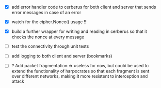 - [x] add error handler code to cerberus for both client and server that sends error messages in case of an error
- [x] watch for the cipher.Nonce() usage !!
- [x] build a further wrapper for writing and reading in cerberus so that it checks the nonce at every message
- [ ] test the connectivity through unit tests
- [ ] add logging to both client and server (bookmarks)

- [ ] ? Add packet fragmentation => useless for now, but could be used to extend the functionality of harpocrates so that each fragment is sent over different networks, making it more resistent to interception and attack
